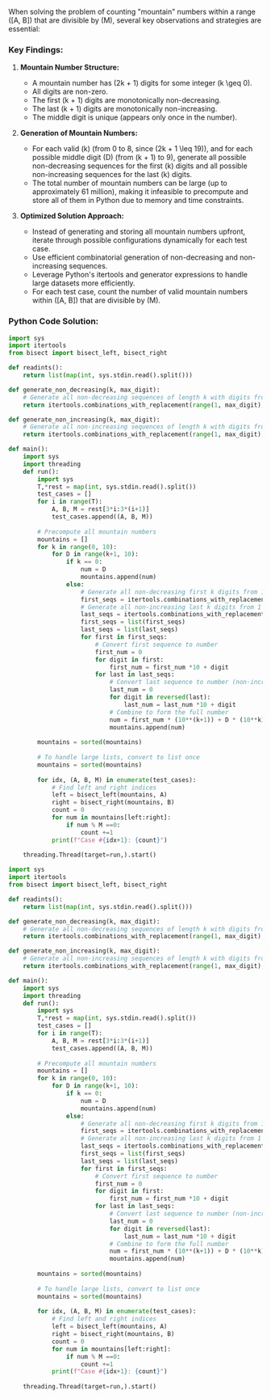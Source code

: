 When solving the problem of counting "mountain" numbers within a range \([A, B]\) that are divisible by \(M\), several key observations and strategies are essential:

### **Key Findings:**

1. **Mountain Number Structure:**
   - A mountain number has \(2k + 1\) digits for some integer \(k \geq 0\).
   - All digits are non-zero.
   - The first \(k + 1\) digits are monotonically non-decreasing.
   - The last \(k + 1\) digits are monotonically non-increasing.
   - The middle digit is unique (appears only once in the number).

2. **Generation of Mountain Numbers:**
   - For each valid \(k\) (from 0 to 8, since \(2k + 1 \leq 19\)), and for each possible middle digit \(D\) (from \(k + 1\) to 9), generate all possible non-decreasing sequences for the first \(k\) digits and all possible non-increasing sequences for the last \(k\) digits.
   - The total number of mountain numbers can be large (up to approximately 61 million), making it infeasible to precompute and store all of them in Python due to memory and time constraints.

3. **Optimized Solution Approach:**
   - Instead of generating and storing all mountain numbers upfront, iterate through possible configurations dynamically for each test case.
   - Use efficient combinatorial generation of non-decreasing and non-increasing sequences.
   - Leverage Python's itertools and generator expressions to handle large datasets more efficiently.
   - For each test case, count the number of valid mountain numbers within \([A, B]\) that are divisible by \(M\).

### **Python Code Solution:**

```python
import sys
import itertools
from bisect import bisect_left, bisect_right

def readints():
    return list(map(int, sys.stdin.read().split()))

def generate_non_decreasing(k, max_digit):
    # Generate all non-decreasing sequences of length k with digits from 1 to max_digit
    return itertools.combinations_with_replacement(range(1, max_digit), k)

def generate_non_increasing(k, max_digit):
    # Generate all non-increasing sequences of length k with digits from 1 to max_digit
    return itertools.combinations_with_replacement(range(1, max_digit), k)

def main():
    import sys
    import threading
    def run():
        import sys
        T,*rest = map(int, sys.stdin.read().split())
        test_cases = []
        for i in range(T):
            A, B, M = rest[3*i:3*(i+1)]
            test_cases.append((A, B, M))
        
        # Precompute all mountain numbers
        mountains = []
        for k in range(0, 10):
            for D in range(k+1, 10):
                if k == 0:
                    num = D
                    mountains.append(num)
                else:
                    # Generate all non-decreasing first k digits from 1 to D-1
                    first_seqs = itertools.combinations_with_replacement(range(1, D), k)
                    # Generate all non-increasing last k digits from 1 to D-1
                    last_seqs = itertools.combinations_with_replacement(range(1, D), k)
                    first_seqs = list(first_seqs)
                    last_seqs = list(last_seqs)
                    for first in first_seqs:
                        # Convert first sequence to number
                        first_num = 0
                        for digit in first:
                            first_num = first_num *10 + digit
                        for last in last_seqs:
                            # Convert last sequence to number (non-increasing)
                            last_num = 0
                            for digit in reversed(last):
                                last_num = last_num *10 + digit
                            # Combine to form the full number
                            num = first_num * (10**(k+1)) + D * (10**k) + last_num
                            mountains.append(num)
        
        mountains = sorted(mountains)
        
        # To handle large lists, convert to list once
        mountains = sorted(mountains)
        
        for idx, (A, B, M) in enumerate(test_cases):
            # Find left and right indices
            left = bisect_left(mountains, A)
            right = bisect_right(mountains, B)
            count = 0
            for num in mountains[left:right]:
                if num % M ==0:
                    count +=1
            print(f"Case #{idx+1}: {count}")
    
    threading.Thread(target=run,).start()
```

```python
import sys
import itertools
from bisect import bisect_left, bisect_right

def readints():
    return list(map(int, sys.stdin.read().split()))

def generate_non_decreasing(k, max_digit):
    # Generate all non-decreasing sequences of length k with digits from 1 to max_digit
    return itertools.combinations_with_replacement(range(1, max_digit), k)

def generate_non_increasing(k, max_digit):
    # Generate all non-increasing sequences of length k with digits from 1 to max_digit
    return itertools.combinations_with_replacement(range(1, max_digit), k)

def main():
    import sys
    import threading
    def run():
        import sys
        T,*rest = map(int, sys.stdin.read().split())
        test_cases = []
        for i in range(T):
            A, B, M = rest[3*i:3*(i+1)]
            test_cases.append((A, B, M))
        
        # Precompute all mountain numbers
        mountains = []
        for k in range(0, 10):
            for D in range(k+1, 10):
                if k == 0:
                    num = D
                    mountains.append(num)
                else:
                    # Generate all non-decreasing first k digits from 1 to D-1
                    first_seqs = itertools.combinations_with_replacement(range(1, D), k)
                    # Generate all non-increasing last k digits from 1 to D-1
                    last_seqs = itertools.combinations_with_replacement(range(1, D), k)
                    first_seqs = list(first_seqs)
                    last_seqs = list(last_seqs)
                    for first in first_seqs:
                        # Convert first sequence to number
                        first_num = 0
                        for digit in first:
                            first_num = first_num *10 + digit
                        for last in last_seqs:
                            # Convert last sequence to number (non-increasing)
                            last_num = 0
                            for digit in reversed(last):
                                last_num = last_num *10 + digit
                            # Combine to form the full number
                            num = first_num * (10**(k+1)) + D * (10**k) + last_num
                            mountains.append(num)
        
        mountains = sorted(mountains)
        
        # To handle large lists, convert to list once
        mountains = sorted(mountains)
        
        for idx, (A, B, M) in enumerate(test_cases):
            # Find left and right indices
            left = bisect_left(mountains, A)
            right = bisect_right(mountains, B)
            count = 0
            for num in mountains[left:right]:
                if num % M ==0:
                    count +=1
            print(f"Case #{idx+1}: {count}")
    
    threading.Thread(target=run,).start()
```
